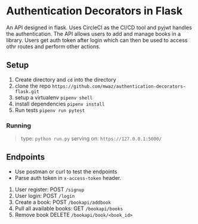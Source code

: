 # Authentication Decorators in Flask
An API designed in flask. Uses CircleCI as the CI/CD tool and pyjwt handles the authentication. The API allows users to add and manage books in a library. Users get auth token after login which can then be used to access othr routes and perform other actions.
## Setup
1. Create directory and `cd` into the directory
2. clone the repo `https://github.com/mwaz/authentication-decorators-flask.git`
3. setup a virtualenv `pipenv shell`
4. install dependencies `pipenv install`
5. Run tests `pipenv run pytest`

### Running
> type: `python run.py`
> serving on: `https://127.0.0.1:5000/`

## Endpoints
- Use postman or curl to test the endpoints
- Parse auth token in `x-access-token` header.
1. User register: POST `/signup`
2. User login: POST `/login`
3. Create a book: POST `/bookapi/addbook`
4. Pull all available books: GET `/bookapi/books`
5. Remove book DELETE `/bookapi/book/<book_id>`